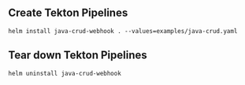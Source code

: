 ## Create Tekton Pipelines
```
helm install java-crud-webhook . --values=examples/java-crud.yaml
```
## Tear down Tekton Pipelines
```
helm uninstall java-crud-webhook
```
